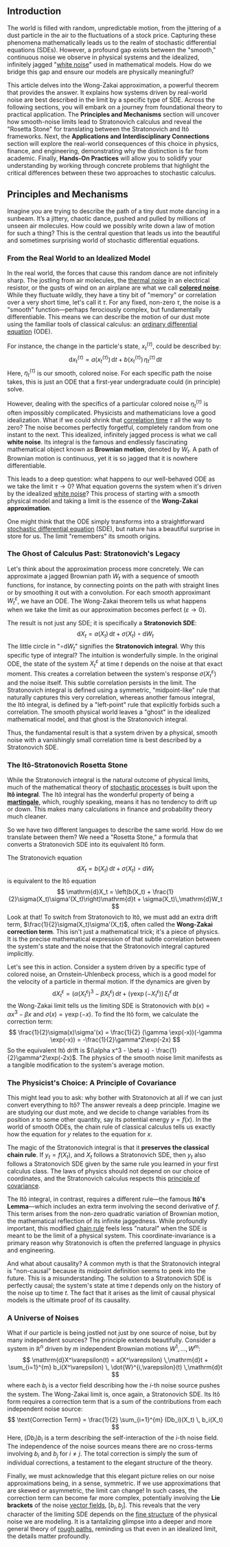 ## Introduction
The world is filled with random, unpredictable motion, from the jittering of a dust particle in the air to the fluctuations of a stock price. Capturing these phenomena mathematically leads us to the realm of stochastic differential equations (SDEs). However, a profound gap exists between the "smooth," continuous noise we observe in physical systems and the idealized, infinitely jagged "[white noise](@article_id:144754)" used in mathematical models. How do we bridge this gap and ensure our models are physically meaningful?

This article delves into the Wong-Zakai approximation, a powerful theorem that provides the answer. It explains how systems driven by real-world noise are best described in the limit by a specific type of SDE. Across the following sections, you will embark on a journey from foundational theory to practical application. The **Principles and Mechanisms** section will uncover how smooth-noise limits lead to Stratonovich calculus and reveal the "Rosetta Stone" for translating between the Stratonovich and Itô frameworks. Next, the **Applications and Interdisciplinary Connections** section will explore the real-world consequences of this choice in physics, finance, and engineering, demonstrating why the distinction is far from academic. Finally, **Hands-On Practices** will allow you to solidify your understanding by working through concrete problems that highlight the critical differences between these two approaches to stochastic calculus.

## Principles and Mechanisms

Imagine you are trying to describe the path of a tiny dust mote dancing in a sunbeam. It’s a jittery, chaotic dance, pushed and pulled by millions of unseen air molecules. How could we possibly write down a law of motion for such a thing? This is the central question that leads us into the beautiful and sometimes surprising world of stochastic differential equations.

### From the Real World to an Idealized Model

In the real world, the forces that cause this random dance are not infinitely sharp. The jostling from air molecules, the [thermal noise](@article_id:138699) in an electrical resistor, or the gusts of wind on an airplane are what we call **[colored noise](@article_id:264940)**. While they fluctuate wildly, they have a tiny bit of "memory" or correlation over a very short time, let's call it $\tau$. For any fixed, non-zero $\tau$, the noise is a "smooth" function—perhaps ferociously complex, but fundamentally differentiable. This means we can describe the motion of our dust mote using the familiar tools of classical calculus: an [ordinary differential equation](@article_id:168127) (ODE).

For instance, the change in the particle's state, $x^{(\tau)}_t$, could be described by:
$$
\mathrm{d}x^{(\tau)}_t = a\left(x^{(\tau)}_t\right)\,\mathrm{d}t + b\left(x^{(\tau)}_t\right)\,\eta^{(\tau)}_t\,\mathrm{d}t
$$
Here, $\eta^{(\tau)}_t$ is our smooth, colored noise. For each specific path the noise takes, this is just an ODE that a first-year undergraduate could (in principle) solve.

However, dealing with the specifics of a particular colored noise $\eta^{(\tau)}_t$ is often impossibly complicated. Physicists and mathematicians love a good idealization. What if we could shrink that [correlation time](@article_id:176204) $\tau$ all the way to zero? The noise becomes perfectly forgetful, completely random from one instant to the next. This idealized, infinitely jagged process is what we call **white noise**. Its integral is the famous and endlessly fascinating mathematical object known as **Brownian motion**, denoted by $W_t$. A path of Brownian motion is continuous, yet it is so jagged that it is nowhere differentiable.

This leads to a deep question: what happens to our well-behaved ODE as we take the limit $\tau \to 0$? What equation governs the system when it's driven by the idealized [white noise](@article_id:144754)? This process of starting with a smooth physical model and taking a limit is the essence of the **Wong-Zakai approximation**.

One might think that the ODE simply transforms into a straightforward [stochastic differential equation](@article_id:139885) (SDE), but nature has a beautiful surprise in store for us. The limit "remembers" its smooth origins.

### The Ghost of Calculus Past: Stratonovich's Legacy

Let's think about the approximation process more concretely. We can approximate a jagged Brownian path $W_t$ with a sequence of smooth functions, for instance, by connecting points on the path with straight lines or by smoothing it out with a convolution. For each smooth approximant $W^\varepsilon_t$, we have an ODE. The Wong-Zakai theorem tells us what happens when we take the limit as our approximation becomes perfect ($\varepsilon \to 0$).

The result is not just any SDE; it is specifically a **Stratonovich SDE**:
$$
\mathrm{d}X_t = a(X_t)\,\mathrm{d}t + \sigma(X_t)\circ \mathrm{d}W_t
$$
The little circle in "$\circ \mathrm{d}W_t$" signifies the **Stratonovich integral**. Why this specific type of integral? The intuition is wonderfully simple. In the original ODE, the state of the system $X^\varepsilon_t$ at time $t$ depends on the noise at that exact moment. This creates a correlation between the system's response $\sigma(X^\varepsilon_t)$ and the noise itself. This subtle correlation persists in the limit. The Stratonovich integral is defined using a symmetric, "midpoint-like" rule that naturally captures this very correlation, whereas another famous integral, the Itô integral, is defined by a "left-point" rule that explicitly forbids such a correlation. The smooth physical world leaves a "ghost" in the idealized mathematical model, and that ghost is the Stratonovich integral.

Thus, the fundamental result is that a system driven by a physical, smooth noise with a vanishingly small correlation time is best described by a Stratonovich SDE.

### The Itô-Stratonovich Rosetta Stone

While the Stratonovich integral is the natural outcome of physical limits, much of the mathematical theory of [stochastic processes](@article_id:141072) is built upon the **Itô integral**. The Itô integral has the wonderful property of being a **[martingale](@article_id:145542)**, which, roughly speaking, means it has no tendency to drift up or down. This makes many calculations in finance and probability theory much cleaner.

So we have two different languages to describe the same world. How do we translate between them? We need a "Rosetta Stone," a formula that converts a Stratonovich SDE into its equivalent Itô form.

The Stratonovich equation
$$
\mathrm{d}X_t = b(X_t)\,\mathrm{d}t + \sigma(X_t)\circ \mathrm{d}W_t
$$
is equivalent to the Itô equation
$$
\mathrm{d}X_t = \left(b(X_t) + \frac{1}{2}\sigma(X_t)\sigma'(X_t)\right)\mathrm{d}t + \sigma(X_t)\,\mathrm{d}W_t
$$
Look at that! To switch from Stratonovich to Itô, we must add an extra drift term, $\frac{1}{2}\sigma(X_t)\sigma'(X_t)$, often called the **Wong-Zakai correction term**. This isn't just a mathematical trick; it's a piece of physics. It is the precise mathematical expression of that subtle correlation between the system's state and the noise that the Stratonovich integral captured implicitly.

Let's see this in action. Consider a system driven by a specific type of colored noise, an Ornstein-Uhlenbeck process, which is a good model for the velocity of a particle in thermal motion. If the dynamics are given by
$$
\mathrm{d}X^{\epsilon}_t = (\alpha (X^{\epsilon}_t)^{3} - \beta X^{\epsilon}_t)\,\mathrm{d}t + (\gamma \exp(-X^{\epsilon}_t))\,\xi^{\epsilon}_t\,\mathrm{d}t
$$
the Wong-Zakai limit tells us the limiting SDE is Stratonovich with $b(x) = \alpha x^3 - \beta x$ and $\sigma(x) = \gamma \exp(-x)$. To find the Itô form, we calculate the correction term:
$$
\frac{1}{2}\sigma(x)\sigma'(x) = \frac{1}{2} (\gamma \exp(-x))(-\gamma \exp(-x)) = -\frac{1}{2}\gamma^2\exp(-2x)
$$
So the equivalent Itô drift is $(\alpha x^3 - \beta x) - \frac{1}{2}\gamma^2\exp(-2x)$. The physics of the smooth noise limit manifests as a tangible modification to the system's average motion.

### The Physicist's Choice: A Principle of Covariance

This might lead you to ask: why bother with Stratonovich at all if we can just convert everything to Itô? The answer reveals a deep principle. Imagine we are studying our dust mote, and we decide to change variables from its position $x$ to some other quantity, say its potential energy $y = f(x)$. In the world of smooth ODEs, the chain rule of classical calculus tells us exactly how the equation for $y$ relates to the equation for $x$.

The magic of the Stratonovich integral is that it **preserves the classical chain rule**. If $y_t = f(X_t)$, and $X_t$ follows a Stratonovich SDE, then $y_t$ also follows a Stratonovich SDE given by the same rule you learned in your first calculus class. The laws of physics should not depend on our choice of coordinates, and the Stratonovich calculus respects this [principle of covariance](@article_id:275314).

The Itô integral, in contrast, requires a different rule—the famous **Itô's Lemma**—which includes an extra term involving the second derivative of $f$. This term arises from the non-zero quadratic variation of Brownian motion, the mathematical reflection of its infinite jaggedness. While profoundly important, this modified [chain rule](@article_id:146928) feels less "natural" when the SDE is meant to be the limit of a physical system. This coordinate-invariance is a primary reason why Stratonovich is often the preferred language in physics and engineering.

And what about causality? A common myth is that the Stratonovich integral is "non-causal" because its midpoint definition seems to peek into the future. This is a misunderstanding. The solution to a Stratonovich SDE is perfectly causal; the system's state at time $t$ depends only on the history of the noise up to time $t$. The fact that it arises as the limit of causal physical models is the ultimate proof of its causality.

### A Universe of Noises

What if our particle is being jostled not just by one source of noise, but by many independent sources? The principle extends beautifully. Consider a system in $\mathbb{R}^n$ driven by $m$ independent Brownian motions $W^1, \dots, W^m$:
$$
\mathrm{d}X^\varepsilon(t) = a(X^\varepsilon) \,\mathrm{d}t + \sum_{i=1}^{m} b_i(X^\varepsilon) \, \dot{W}^{i,\varepsilon}(t) \,\mathrm{d}t
$$
where each $b_i$ is a vector field describing how the $i$-th noise source pushes the system. The Wong-Zakai limit is, once again, a Stratonovich SDE. Its Itô form requires a correction term that is a sum of the contributions from each independent noise source:
$$
\text{Correction Term} = \frac{1}{2} \sum_{i=1}^{m} (Db_i)(X_t) \, b_i(X_t)
$$
Here, $(Db_i)b_i$ is a term describing the self-interaction of the $i$-th noise field. The independence of the noise sources means there are no cross-terms involving $b_i$ and $b_j$ for $i \neq j$. The total correction is simply the sum of individual corrections, a testament to the elegant structure of the theory.

Finally, we must acknowledge that this elegant picture relies on our noise approximations being, in a sense, symmetric. If we use approximations that are skewed or asymmetric, the limit can change! In such cases, the correction term can become far more complex, potentially involving the **Lie brackets** of the noise [vector fields](@article_id:160890), $[b_i, b_j]$. This reveals that the very character of the limiting SDE depends on the [fine structure](@article_id:140367) of the physical noise we are modeling. It is a tantalizing glimpse into a deeper and more general theory of [rough paths](@article_id:204024), reminding us that even in an idealized limit, the details matter profoundly.